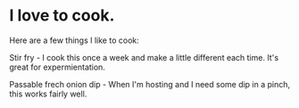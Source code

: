 I love to cook.
===============

Here are a few things I like to cook:

Stir fry - I cook this once a week and make a little different each time. It's great for expermientation.

Passable frech onion dip - When I'm hosting and I need some dip in a pinch, this works fairly well.

